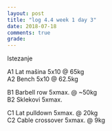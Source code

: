 ```yaml
---
layout: post
title: "log 4.4 week 1 day 3"
date: 2018-07-18
comments: true
grade:
---
```


Istezanje

A1 Lat mašina 5x10 @ 65kg     
A2 Bench 5x10 @ 62.5kg  

B1 Barbell row 5xmax. @ ~50kg  
B2 Sklekovi 5xmax.       

C1 Lat pulldown 5xmax. @ 20kg                
C2 Cable crossover 5xmax. @ 9kg      

